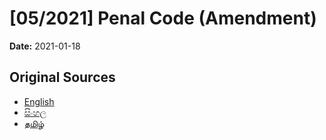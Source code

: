 # [05/2021] Penal Code (Amendment)

**Date:** 2021-01-18

## Original Sources

- [English](https://documents.gov.lk/view/acts/2021/1/05-2021_E.pdf)
- [සිංහල](https://documents.gov.lk/view/acts/2021/1/05-2021_S.pdf)
- [தமிழ்](https://documents.gov.lk/view/acts/2021/1/05-2021_T.pdf)
